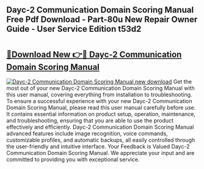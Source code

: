 ## Dayc-2 Communication Domain Scoring Manual Free Pdf Download - Part-80u New Repair Owner Guide - User Service Edition t53d2

# <h2><a href="http://bc13356.oget.top/?id=Dayc-2+Communication+Domain+Scoring+Manual">🔗Download New 👉🔴 Dayc-2 Communication Domain Scoring Manual</a></h2>

[![Dayc-2 Communication Domain Scoring Manual new download](https://i.imgur.com/5g1atiW.png)](http://bc13356.oget.top/?id=Dayc-2+Communication+Domain+Scoring+Manual)
Get the most out of your new Dayc-2 Communication Domain Scoring Manual with this user manual, covering everything from installation to troubleshooting. To ensure a successful experience with your new Dayc-2 Communication Domain Scoring Manual, please read this user manual carefully before use. It contains essential information on product setup, operation, maintenance, and troubleshooting, ensuring that you are able to use the product effectively and efficiently. Dayc-2 Communication Domain Scoring Manual advanced features include image recognition, voice commands, customizable profiles, and automatic backups, all easily controlled through the user-friendly and intuitive interface. Your Feedback is Valued Dayc-2 Communication Domain Scoring Manual. We appreciate your input and are committed to providing you with exceptional service.
